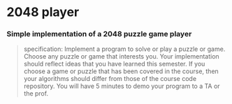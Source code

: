 <h1>2048 player</h1>
<h3>Simple implementation of a 2048 puzzle game player</h3>

> specification: 
Implement a program to solve or play a puzzle or game. 
Choose any puzzle or game that interests you.
Your implementation should reflect ideas that you have learned this semester. 
If you choose a game or puzzle that has been covered in the course, 
then your algorithms should differ from those of the course code repository.
You will have 5 minutes to demo your program to a TA or the prof. 
